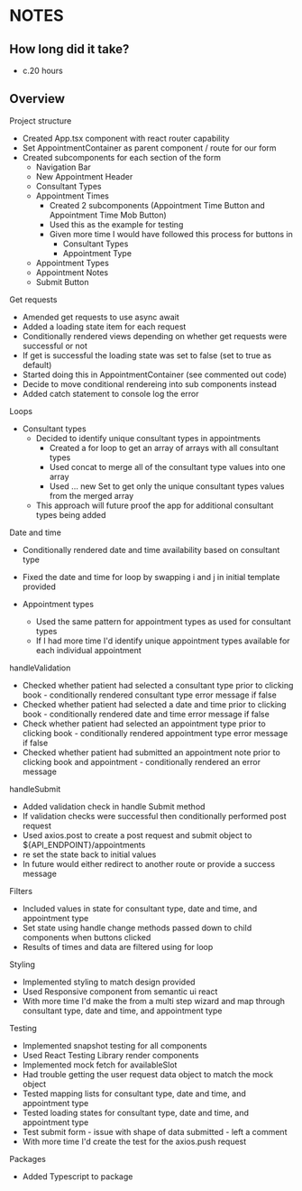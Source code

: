 # NOTES

## How long did it take?

- c.20 hours

## Overview

Project structure

- Created App.tsx component with react router capability
- Set AppointmentContainer as parent component / route for our form
- Created subcomponents for each section of the form
    - Navigation Bar
    - New Appointment Header
    - Consultant Types
    - Appointment Times
        - Created 2 subcomponents (Appointment Time Button and Appointment Time Mob Button)
        - Used this as the example for testing 
        - Given more time I would have followed this process for buttons in
            - Consultant Types
            - Appointment Type 
    - Appointment Types
    - Appointment Notes
    - Submit Button

Get requests

- Amended get requests to use async await 
- Added a loading state item for each request
- Conditionally rendered views depending on whether get requests were successful or not
- If get is successful the loading state was set to false (set to true as default)
- Started doing this in AppointmentContainer (see commented out code)
- Decide to move conditional rendereing into sub components instead
- Added catch statement to console log the error

Loops

- Consultant types
    - Decided to identify unique consultant types in appointments
        - Created a for loop to get an array of arrays with all consultant types
        - Used concat to merge all of the consultant type values into one array
        - Used ... new Set to get only the unique consultant types values from the merged array
    - This approach will future proof the app for additional consultant types being added

Date and time
- Conditionally rendered date and time availability based on consultant type
- Fixed the date and time for loop by swapping i and j in initial template provided

- Appointment types
    - Used the same pattern for appointment types as used for consultant types
    - If I had more time I'd identify unique appointment types available for each individual appointment

handleValidation

- Checked whether patient had selected a consultant type prior to clicking book - conditionally rendered consultant type error message if false
- Checked whether patient had selected a date and time prior to clicking book - conditionally rendered date and time error message if false
- Check whether patient had selected an appointment type prior to clicking book - conditionally rendered appointment type error message if false
- Checked whether patient had submitted an appointment note prior to clicking book and appointment - conditionally rendered an error message

handleSubmit

- Added validation check in handle Submit method
- If validation checks were successful then conditionally performed post request
- Used axios.post to create a post request and submit object to ${API_ENDPOINT}/appointments
- re set the state back to initial values
- In future would either redirect to another route or provide a success message

Filters

- Included values in state for consultant type, date and time, and appointment type
- Set state using handle change methods passed down to child components when buttons clicked
- Results of times and data are filtered using for loop

Styling

- Implemented styling to match design provided
- Used Responsive component from semantic ui react
- With more time I'd make the from a multi step wizard and map through consultant type, date and time, and appointment type


Testing
- Implemented snapshot testing for all components
- Used React Testing Library render components
- Implemented mock fetch for availableSlot 
- Had trouble getting the user request data object to match the mock object
- Tested mapping lists for consultant type, date and time, and appointment type
- Tested loading states for consultant type, date and time, and appointment type
- Test submit form - issue with shape of data submitted - left a comment
- With more time I'd create the test for the axios.push request

Packages
- Added Typescript to package
